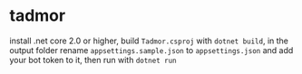 # tadmor
install .net core 2.0 or higher, build `Tadmor.csproj` with `dotnet build`, in the output folder rename `appsettings.sample.json` to `appsettings.json` and add your bot token to it, then run with `dotnet run`
